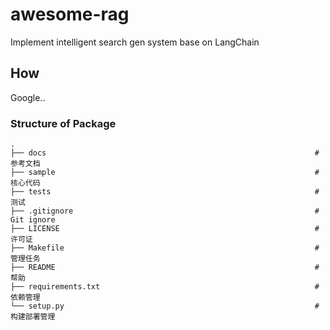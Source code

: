 # awesome-rag

Implement intelligent search gen system base on LangChain

## How

Google..

### Structure of Package

```tree
.
├── docs                                                            # 参考文档
├── sample                                                          # 核心代码
├── tests                                                           # 测试
├── .gitignore                                                      # Git ignore
├── LICENSE                                                         # 许可证
├── Makefile                                                        # 管理任务
├── README                                                          # 帮助
├── requirements.txt                                                # 依赖管理
└── setup.py                                                        # 构建部署管理
```

